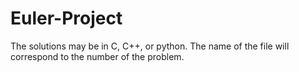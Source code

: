 # Euler-Project

The solutions may be in C, C++, or python.
The name of the file will correspond to the number of the problem.
